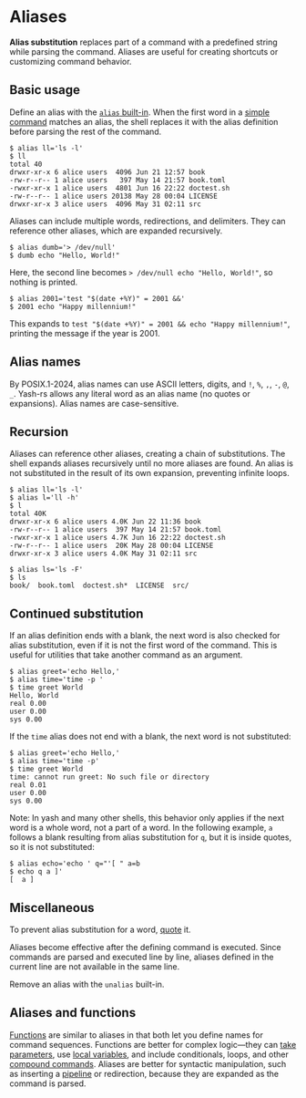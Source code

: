 # Aliases

**Alias substitution** replaces part of a command with a predefined string while parsing the command. Aliases are useful for creating shortcuts or customizing command behavior.

## Basic usage

Define an alias with the [`alias` built-in](../builtins/alias.md). When the first word in a [simple command](commands/simple.md) matches an alias, the shell replaces it with the alias definition before parsing the rest of the command.

```shell,no_run
$ alias ll='ls -l'
$ ll
total 40
drwxr-xr-x 6 alice users  4096 Jun 21 12:57 book
-rw-r--r-- 1 alice users   397 May 14 21:57 book.toml
-rwxr-xr-x 1 alice users  4801 Jun 16 22:22 doctest.sh
-rw-r--r-- 1 alice users 20138 May 28 00:04 LICENSE
drwxr-xr-x 3 alice users  4096 May 31 02:11 src
```

Aliases can include multiple words, redirections, and delimiters. They can reference other aliases, which are expanded recursively.

```shell
$ alias dumb='> /dev/null'
$ dumb echo "Hello, World!"
```

Here, the second line becomes `> /dev/null echo "Hello, World!"`, so nothing is printed.

```shell
$ alias 2001='test "$(date +%Y)" = 2001 &&'
$ 2001 echo "Happy millennium!"
```

This expands to `test "$(date +%Y)" = 2001 && echo "Happy millennium!"`, printing the message if the year is 2001.

## Alias names

By POSIX.1-2024, alias names can use ASCII letters, digits, and `!`, `%`, `,`, `-`, `@`, `_`. Yash-rs allows any literal word as an alias name (no quotes or expansions). Alias names are case-sensitive.

## Recursion

Aliases can reference other aliases, creating a chain of substitutions. The shell expands aliases recursively until no more aliases are found. An alias is not substituted in the result of its own expansion, preventing infinite loops.

```shell,no_run
$ alias ll='ls -l'
$ alias l='ll -h'
$ l
total 40K
drwxr-xr-x 6 alice users 4.0K Jun 22 11:36 book
-rw-r--r-- 1 alice users  397 May 14 21:57 book.toml
-rwxr-xr-x 1 alice users 4.7K Jun 16 22:22 doctest.sh
-rw-r--r-- 1 alice users  20K May 28 00:04 LICENSE
drwxr-xr-x 3 alice users 4.0K May 31 02:11 src
```

```shell,no_run
$ alias ls='ls -F'
$ ls
book/  book.toml  doctest.sh*  LICENSE  src/
```

## Continued substitution

If an alias definition ends with a blank, the next word is also checked for alias substitution, even if it is not the first word of the command. This is useful for utilities that take another command as an argument.

```shell,no_run
$ alias greet='echo Hello,'
$ alias time='time -p '
$ time greet World
Hello, World
real 0.00
user 0.00
sys 0.00
```

If the `time` alias does not end with a blank, the next word is not substituted:

```shell,no_run
$ alias greet='echo Hello,'
$ alias time='time -p'
$ time greet World
time: cannot run greet: No such file or directory
real 0.01
user 0.00
sys 0.00
```

Note: In yash and many other shells, this behavior only applies if the next word is a whole word, not a part of a word. In the following example, `a` follows a blank resulting from alias substitution for `q`, but it is inside quotes, so it is not substituted:

```shell
$ alias echo='echo ' q="'[ " a=b
$ echo q a ]'
[  a ]
```

<!-- TODO: Global aliases not yet implemented
## Global aliases

If an alias is defined with the `-g` option, it is a **global alias**. Global aliases are substituted in any word of a command, not just the first word. This is useful as a shorthand for frequently used pipelines or other command sequences.
-->

<!-- ```shell -->
<!--
$ alias -g NE='| grep -v "^$"' # filters empty lines out
$ printf "Hello\n\nWorld\n" NE
Hello
World
-->
<!-- ``` -->

## Miscellaneous

To prevent alias substitution for a word, [quote](words/quoting.md) it.

Aliases become effective after the defining command is executed. Since commands are parsed and executed line by line, aliases defined in the current line are not available in the same line.

Remove an alias with the `unalias` built-in.

## Aliases and functions

[Functions](functions.md) are similar to aliases in that both let you define names for command sequences. Functions are better for complex logic—they can [take parameters](functions.md#function-parameters), use [local variables](parameters/variables.md#local-variables), and include conditionals, loops, and other [compound commands](commands/index.html#commands-1). Aliases are better for syntactic manipulation, such as inserting a [pipeline](commands/pipelines.md) or redirection, because they are expanded as the command is parsed.
